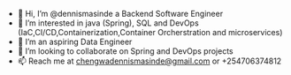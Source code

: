- 👋 Hi, I’m @dennismasinde a Backend Software Engineer
- 👀 I’m interested in java (Spring), SQL and DevOps (IaC,CI/CD,Containerization,Container Orcherstration and microservices)
- 🌱 I’m an aspiring Data Engineer
- 💞️ I’m looking to collaborate on Spring and DevOps projects
- 📫 Reach me at chengwadennismasinde@gmail.com or +254706374812

<!---
dennismasinde/dennismasinde is a ✨ special ✨ repository because its `README.md` (this file) appears on your GitHub profile.
You can click the Preview link to take a look at your changes.
--->
